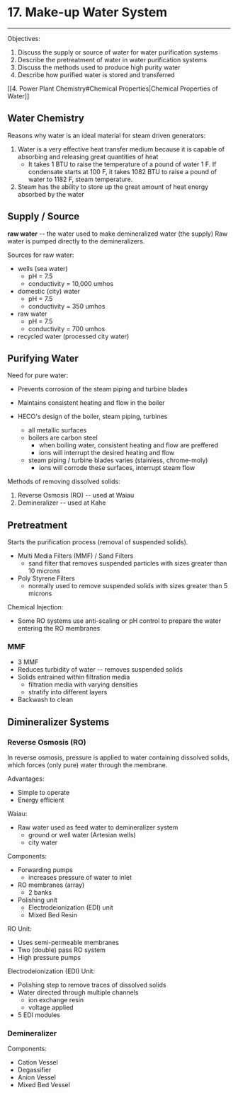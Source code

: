 # 17. Make-up Water System
---

Objectives:
1.	Discuss the supply or source of water for water purification systems
2.	Describe the pretreatment of water in water purification systems
3.	Discuss the methods used to produce high purity water
4.	Describe how purified water is stored and transferred

[[4. Power Plant Chemistry#Chemical Properties|Chemical Properties of Water]]
## Water Chemistry
Reasons why water is an ideal material for steam driven generators:
1.	Water is a very effective heat transfer medium because it is capable of absorbing and releasing great quantities of heat
	-	It takes 1 BTU to raise the temperature of a pound of water 1 F. If condensate starts at 100 F, it takes 1082 BTU to raise a pound of water to 1182 F, steam temperature.
2.	Steam has the ability to store up the great amount of heat energy absorbed by the water
## Supply / Source
**raw water** -- the water used to make demineralized water (the supply)
Raw water is pumped directly to the demineralizers.

Sources for raw water:
-	wells (sea water)
	-	pH = 7.5
	-	conductivity = 10,000 umhos
-	domestic (city) water
	-	pH = 7.5
	-	conductivity = 350 umhos
-	raw water
	-	pH = 7.5
	-	conductivity = 700 umhos
-	recycled water (processed city water)

## Purifying Water
Need for pure water:
-	Prevents corrosion of the steam piping and turbine blades
-	Maintains consistent heating and flow in the boiler

-	HECO's design of the boiler, steam piping, turbines
	-	all metallic surfaces
	-	boilers are carbon steel
		-	when boiling water, consistent heating and flow are preffered
		-	ions will interrupt the desired heating and flow
	-	steam piping / turbine blades varies (stainless, chrome-moly)
		-	ions will corrode these surfaces, interrupt steam flow

Methods of removing dissolved solids:
1.	Reverse Osmosis (RO) -- used at Waiau
2.	Demineralizer -- used at Kahe

## Pretreatment
Starts the purification process (removal of suspended solids).

-	Multi Media Filters (MMF) / Sand Filters
	-	sand filter that removes suspended particles with sizes greater than 10 microns
-	Poly Styrene Filters
	-	normally used to remove suspended solids with sizes greater than 5 microns
	
Chemical Injection:
-	Some RO systems use anti-scaling or pH control to prepare the water entering the RO membranes

### MMF
-	3 MMF
-	Reduces turbidity of water -- removes suspended solids
-	Solids entrained within filtration media
	-	filtration media with varying densities
	-	stratify into different layers
-	Backwash to clean

## Dimineralizer Systems

### Reverse Osmosis (RO)
In reverse osmosis, pressure is applied to water containing dissolved solids, which forces (only pure) water through the membrane.

Advantages:
-	Simple to operate
-	Energy efficient

Waiau:
-	Raw water used as feed water to demineralizer system
	-	ground or well water (Artesian wells)
	-	city water
	
Components:
-	Forwarding pumps
	-	increases pressure of water to inlet
-	RO membranes (array)
	-	2 banks
-	Polishing unit
	-	Electrodeionization (EDI) unit
	-	Mixed Bed Resin

RO Unit:
-	Uses semi-permeable membranes
-	Two (double) pass RO system
-	High pressure pumps

Electrodeionization (EDI) Unit:
-	Polishing step to remove traces of dissolved solids
-	Water directed through multiple channels
	-	ion exchange resin
	-	voltage applied
-	5 EDI modules
### Demineralizer
Components:
-	Cation Vessel
-	Degassifier
-	Anion Vessel
-	Mixed Bed Vessel



